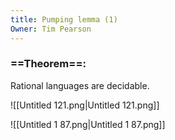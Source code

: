 ```yaml
---
title: Pumping lemma (1)
Owner: Tim Pearson
---
```

### ==Theorem==:
Rational languages are decidable.
  
![[Untitled 121.png|Untitled 121.png]]

  
![[Untitled 1 87.png|Untitled 1 87.png]]

